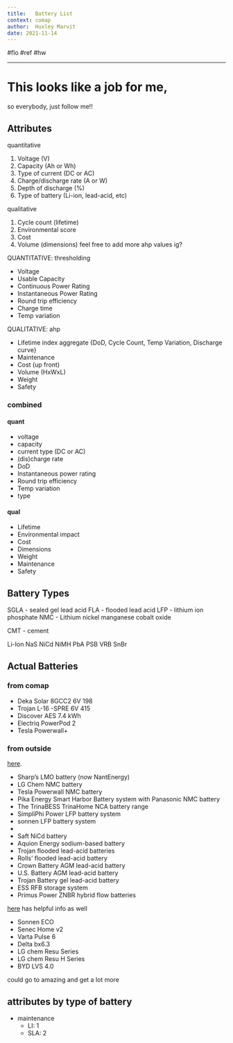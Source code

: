 ```yaml
---
title:   Battery List
context: comap
author:  Huxley Marvit
date: 2021-11-14
---
```


#flo #ref #hw 

***

# This looks like a job for me, 
so everybody, just follow me!!

## Attributes
quantitative
1. Voltage (V)
2. Capacity (Ah or Wh)
4. Type of current (DC or AC)
5. Charge/discharge rate (A or W)
6. Depth of discharge (%) 
3. Type of battery (Li-ion, lead-acid, etc)

 qualitative
1. Cycle count (lifetime)
2. Environmental score
3. Cost
4. Volume (dimensions) 
feel free to add more ahp values ig?



QUANTITATIVE: thresholding
- Voltage
- Usable Capacity
- Continuous Power Rating
- Instantaneous Power Rating
- Round trip efficiency
- Charge time
- Temp variation


QUALITATIVE: ahp
- Lifetime index aggregate {DoD, Cycle Count, Temp Variation, Discharge curve} 
- Maintenance
- Cost (up front)
- Volume (HxWxL)
- Weight
- Safety

### combined
#### quant
- voltage
- capacity
- current type (DC or AC)
- (dis)charge rate
- DoD
- Instantaneous power rating
- Round trip efficiency
- Temp variation
- type

#### qual
- Lifetime
- Environmental impact
- Cost 
- Dimensions
- Weight
- Maintenance
- Safety



## Battery Types
SGLA - sealed gel lead acid
FLA - flooded lead acid
LFP - lithium ion phosphate
NMC - Lithium nickel manganese cobalt oxide

CMT - cement 

Li-Ion
NaS
NiCd
NiMH
PbA
PSB
VRB
SnBr

## Actual Batteries
### from comap
- Deka Solar 8GCC2 6V 198
- Trojan L-16 -SPRE 6V 415
- Discover AES 7.4 kWh
- Electriq PowerPod 2
- Tesla Powerwall+ 


### from outside
[here](https://www.solarpowerworldonline.com/2018/11/common-battery-types-used-in-solarstorage/).
- Sharp’s LMO battery (now NantEnergy)
- LG Chem NMC battery
- Tesla Powerwall NMC battery
- Pika Energy Smart Harbor Battery system with Panasonic NMC battery
- The TrinaBESS TrinaHome NCA battery range
- SimpliPhi Power LFP battery system
- sonnen LFP battery system
- 
- Saft NiCd battery
- Aquion Energy sodium-based battery
- Trojan flooded lead-acid batteries
- Rolls’ flooded lead-acid battery
- Crown Battery AGM lead-acid battery
- U.S. Battery AGM lead-acid battery
- Trojan Battery gel lead-acid battery
- ESS RFB storage system
- Primus Power ZNBR hybrid flow batteries

[here](https://www.cleanenergyreviews.info/blog/best-solar-battery-systems) has helpful info as well
- Sonnen ECO
- Senec Home v2
- Varta Pulse 6
- Delta bx6.3
- LG chem Resu Series
- LG chem Resu H Series
- BYD LVS 4.0

could go to amazing and get a lot more


## attributes by type of battery
- maintenance
	- LI: 1
	- SLA: 2
































